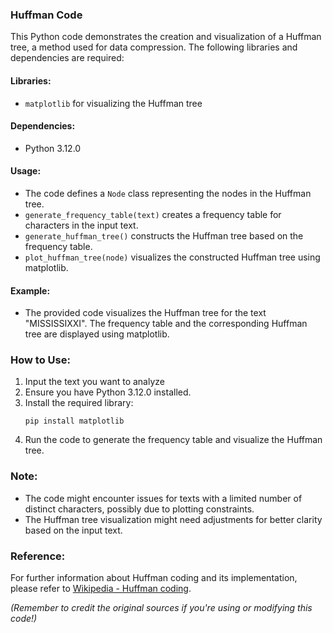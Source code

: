 ### Huffman Code

This Python code demonstrates the creation and visualization of a Huffman tree, a method used for data compression. The following libraries and dependencies are required:

#### Libraries:
- `matplotlib` for visualizing the Huffman tree

#### Dependencies:
- Python 3.12.0

#### Usage:
- The code defines a `Node` class representing the nodes in the Huffman tree.
- `generate_frequency_table(text)` creates a frequency table for characters in the input text.
- `generate_huffman_tree()` constructs the Huffman tree based on the frequency table.
- `plot_huffman_tree(node)` visualizes the constructed Huffman tree using matplotlib.

#### Example:
- The provided code visualizes the Huffman tree for the text "MISSISSIXXI". The frequency table and the corresponding Huffman tree are displayed using matplotlib.

### How to Use:
1. Input the text you want to analyze
2. Ensure you have Python 3.12.0 installed.
3. Install the required library:
    ```
    pip install matplotlib
    ```
4. Run the code to generate the frequency table and visualize the Huffman tree.

### Note:
- The code might encounter issues for texts with a limited number of distinct characters, possibly due to plotting constraints.
- The Huffman tree visualization might need adjustments for better clarity based on the input text.

### Reference:
For further information about Huffman coding and its implementation, please refer to [Wikipedia - Huffman coding](https://en.wikipedia.org/wiki/Huffman_coding).

*(Remember to credit the original sources if you're using or modifying this code!)*